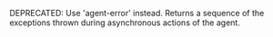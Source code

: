 DEPRECATED: Use 'agent-error' instead.
  Returns a sequence of the exceptions thrown during asynchronous
  actions of the agent.